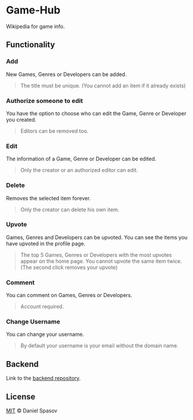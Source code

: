 # Game-Hub
Wikipedia for game info.

## Functionality
### Add 
New Games, Genres or Developers can be added.
> The title must be unique. (You cannot add an item if it already exists)
### Authorize someone to edit
You have the option to choose who can edit the Game, Genre or Developer you created.
> Editors can be removed too.
### Edit
The information of a Game, Genre or Developer can be edited.
> Only the creator or an authorized editor can edit.
### Delete
Removes the selected item forever.
> Only the creator can delete his own item.
### Upvote
Games, Genres and Developers can be upvoted. You can see the items you have upvoted in the profile page.
> The top 5 Games, Genres or Developers with the most upvotes appear on the home page. You cannot upvote the same item twice. (The second click removes your upvote)
### Comment
You can comment on Games, Genres or Developers.
> Account required.
### Change Username
You can change your username.
> By default your username is your email without the domain name.

## Backend
Link to the [backend repository](https://github.com/DanielSpasov/Game-Hub-153-Server).

## License
[MIT](https://choosealicense.com/licenses/mit/) &copy; Daniel Spasov